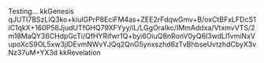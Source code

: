 Testing...
kkGenesis qJUTI7BSzLlQ3ko+kiulGPrP8EciFM4as+ZEE2rFdqwGmv+B/oxCtBFxLFDcS1iC1qkX+160P58JjudUTfGHQ79XFYyy/iL/LGgOraIkc/IMmAddxa/VtxmvVTS/2m18MaQY36CHdpGcTi/QfHYRifwr1Q+byi6OiuQ8nRonV0yQ6I3wdLl1vmiNxVupoXcS9OL5xw3jlDEvmNWvYJQq2QnG5ynxszhd6zTvBhbseUvtzhdCbyX3vNz37uM+YX3d kkRevelation
